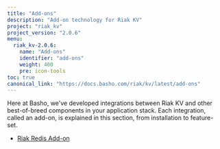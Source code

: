 ```yaml
---
title: "Add-ons"
description: "Add-on technology for Riak KV"
project: "riak_kv"
project_version: "2.0.6"
menu:
  riak_kv-2.0.6:
    name: "Add-ons"
    identifier: "add-ons"
    weight: 400
    pre: icon-tools
toc: true
canonical_link: "https://docs.basho.com/riak/kv/latest/add-ons"
---
```




Here at Basho, we've developed integrations between Riak KV and other best-of-breed components in your application stack. Each integration, called an add-on, is explained in this section, from installation to feature-set.

* [Riak Redis Add-on](/riak/kv/2.0.6/add-ons/redis/)